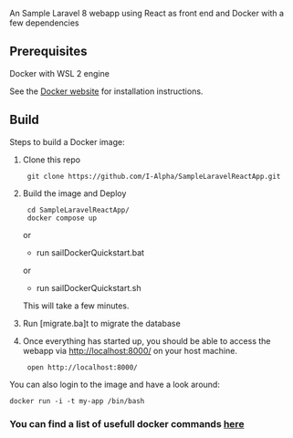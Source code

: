 An Sample Laravel 8 webapp using React as front end and Docker with  a few dependencies 

Prerequisites
-----

Docker with WSL 2 engine

See the [Docker website](http://www.docker.io/gettingstarted/#h_installation) for installation instructions.

Build
-----

Steps to build a Docker image:

1. Clone this repo

        git clone https://github.com/I-Alpha/SampleLaravelReactApp.git

2. Build the image and Deploy

        cd SampleLaravelReactApp/
        docker compose up 

      or 

      * run  sailDockerQuickstart.bat
      
      or
      
      * run  sailDockerQuickstart.sh 
       
    This will take a few minutes.


3.  Run [migrate.ba]t to migrate the database 

6. Once everything has started up, you should be able to access the webapp via [http://localhost:8000/](http://localhost:8000/) on your host machine.

        open http://localhost:8000/

You can also login to the image and have a look around:

    docker run -i -t my-app /bin/bash


### You can find a list of usefull docker commands [here](https://gist.github.com/garystafford/f0bd5f696399d4d7df0f)